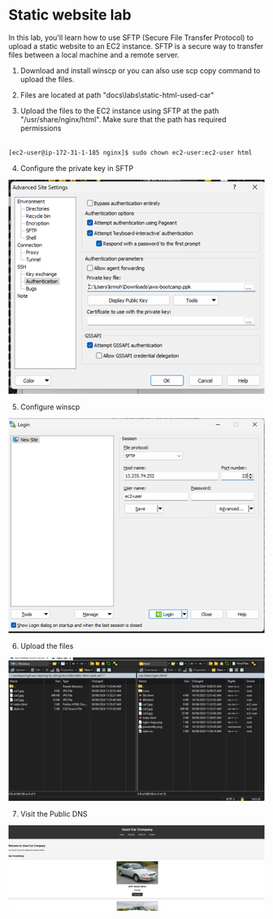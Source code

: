 # Static website lab

In this lab, you'll learn how to use SFTP (Secure File Transfer Protocol) to upload a static website to an EC2 instance. SFTP is a secure way to transfer files between a local machine and a remote server.

1. Download and install winscp or you can also use scp copy command to upload the files.

2. Files are located at path "docs\labs\static-html-used-car"

3. Upload the files to the EC2 instance using SFTP at the path "/usr/share/nginx/html". Make sure that the path has required permissions

```bash

[ec2-user@ip-172-31-1-185 nginx]$ sudo chown ec2-user:ec2-user html

```

4. Configure the private key in SFTP

![alt text](image-25.png)

5. Configure winscp

![alt text](image-26.png)

6. Upload the files

![alt text](image-27.png)


7. Visit the Public DNS 

![alt text](image-28.png)